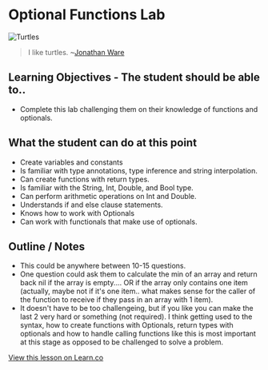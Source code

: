 # Optional Functions Lab

![Turtles](http://i.imgur.com/tE8aJ69.jpg?1)  

> I like turtles. ~[Jonathan Ware](http://knowyourmeme.com/memes/i-like-turtles)
 

## Learning Objectives - The student should be able to..

* Complete this lab challenging them on their knowledge of functions and optionals.


## What the student can do at this point 

* Create variables and constants
* Is familiar with type annotations, type inference and string interpolation.
* Can create functions with return types.
* Is familiar with the String, Int, Double, and Bool type.
* Can perform arithmetic operations on Int and Double.
* Understands if and else clause statements.
* Knows how to work with Optionals
* Can work with functionals that make use of optionals.

## Outline / Notes

*  This could be anywhere between 10-15 questions.
* One question could ask them to calculate the min of an array and return back nil if the array is empty.... OR if the array only contains one item (actually, maybe not if it's one item.. what makes sense for the caller of the function to receive if they pass in an array with 1 item).
* It doesn't have to be too challengeing, but if you like you can make the last 2 very hard or something (not required). I think getting used to the syntax, how to create functions with Optionals, return types with optionals and how to handle calling functions like this is most important at this stage as opposed to be challenged to solve a problem.


<a href='https://learn.co/lessons/OptionalFunctonLab' data-visibility='hidden'>View this lesson on Learn.co</a>
